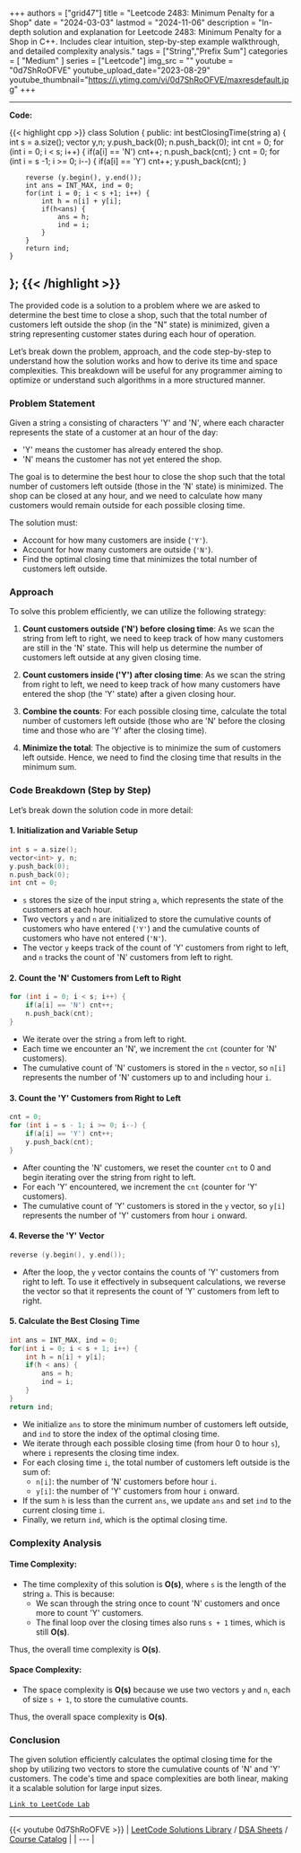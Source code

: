 
+++
authors = ["grid47"]
title = "Leetcode 2483: Minimum Penalty for a Shop"
date = "2024-03-03"
lastmod = "2024-11-06"
description = "In-depth solution and explanation for Leetcode 2483: Minimum Penalty for a Shop in C++. Includes clear intuition, step-by-step example walkthrough, and detailed complexity analysis."
tags = ["String","Prefix Sum"]
categories = [
    "Medium"
]
series = ["Leetcode"]
img_src = ""
youtube = "0d7ShRoOFVE"
youtube_upload_date="2023-08-29"
youtube_thumbnail="https://i.ytimg.com/vi/0d7ShRoOFVE/maxresdefault.jpg"
+++



---
**Code:**

{{< highlight cpp >}}
class Solution {
public:
    int bestClosingTime(string a) {
        int s = a.size();
        vector<int> y,n;
        y.push_back(0);
        n.push_back(0);
        int cnt = 0;
        for (int i = 0; i < s; i++) {
            if(a[i] == 'N') cnt++;
            n.push_back(cnt);
        }
        cnt = 0;
        for (int i = s -1; i >= 0; i--) {
            if(a[i] == 'Y') cnt++;
            y.push_back(cnt);
        }
        
        reverse (y.begin(), y.end());
        int ans = INT_MAX, ind = 0;
        for(int i = 0; i < s +1; i++) {
            int h = n[i] + y[i];
            if(h<ans) {
                ans = h;
                ind = i;
            }
        }
        return ind;        
    }
};
{{< /highlight >}}
---

The provided code is a solution to a problem where we are asked to determine the best time to close a shop, such that the total number of customers left outside the shop (in the "N" state) is minimized, given a string representing customer states during each hour of operation.

Let’s break down the problem, approach, and the code step-by-step to understand how the solution works and how to derive its time and space complexities. This breakdown will be useful for any programmer aiming to optimize or understand such algorithms in a more structured manner.

### Problem Statement

Given a string `a` consisting of characters 'Y' and 'N', where each character represents the state of a customer at an hour of the day:
- 'Y' means the customer has already entered the shop.
- 'N' means the customer has not yet entered the shop.

The goal is to determine the best hour to close the shop such that the total number of customers left outside (those in the 'N' state) is minimized. The shop can be closed at any hour, and we need to calculate how many customers would remain outside for each possible closing time.

The solution must:
- Account for how many customers are inside (`'Y'`).
- Account for how many customers are outside (`'N'`).
- Find the optimal closing time that minimizes the total number of customers left outside.

### Approach

To solve this problem efficiently, we can utilize the following strategy:

1. **Count customers outside ('N') before closing time**: As we scan the string from left to right, we need to keep track of how many customers are still in the 'N' state. This will help us determine the number of customers left outside at any given closing time.
  
2. **Count customers inside ('Y') after closing time**: As we scan the string from right to left, we need to keep track of how many customers have entered the shop (the 'Y' state) after a given closing hour.

3. **Combine the counts**: For each possible closing time, calculate the total number of customers left outside (those who are 'N' before the closing time and those who are 'Y' after the closing time).

4. **Minimize the total**: The objective is to minimize the sum of customers left outside. Hence, we need to find the closing time that results in the minimum sum.

### Code Breakdown (Step by Step)

Let’s break down the solution code in more detail:

#### 1. **Initialization and Variable Setup**

```cpp
int s = a.size();
vector<int> y, n;
y.push_back(0);
n.push_back(0);
int cnt = 0;
```

- `s` stores the size of the input string `a`, which represents the state of the customers at each hour.
- Two vectors `y` and `n` are initialized to store the cumulative counts of customers who have entered (`'Y'`) and the cumulative counts of customers who have not entered (`'N'`).
- The vector `y` keeps track of the count of 'Y' customers from right to left, and `n` tracks the count of 'N' customers from left to right.
  
#### 2. **Count the 'N' Customers from Left to Right**

```cpp
for (int i = 0; i < s; i++) {
    if(a[i] == 'N') cnt++;
    n.push_back(cnt);
}
```

- We iterate over the string `a` from left to right.
- Each time we encounter an 'N', we increment the `cnt` (counter for 'N' customers).
- The cumulative count of 'N' customers is stored in the `n` vector, so `n[i]` represents the number of 'N' customers up to and including hour `i`.

#### 3. **Count the 'Y' Customers from Right to Left**

```cpp
cnt = 0;
for (int i = s - 1; i >= 0; i--) {
    if(a[i] == 'Y') cnt++;
    y.push_back(cnt);
}
```

- After counting the 'N' customers, we reset the counter `cnt` to 0 and begin iterating over the string from right to left.
- For each 'Y' encountered, we increment the `cnt` (counter for 'Y' customers).
- The cumulative count of 'Y' customers is stored in the `y` vector, so `y[i]` represents the number of 'Y' customers from hour `i` onward.

#### 4. **Reverse the 'Y' Vector**

```cpp
reverse (y.begin(), y.end());
```

- After the loop, the `y` vector contains the counts of 'Y' customers from right to left. To use it effectively in subsequent calculations, we reverse the vector so that it represents the count of 'Y' customers from left to right.

#### 5. **Calculate the Best Closing Time**

```cpp
int ans = INT_MAX, ind = 0;
for(int i = 0; i < s + 1; i++) {
    int h = n[i] + y[i];
    if(h < ans) {
        ans = h;
        ind = i;
    }
}
return ind;
```

- We initialize `ans` to store the minimum number of customers left outside, and `ind` to store the index of the optimal closing time.
- We iterate through each possible closing time (from hour 0 to hour `s`), where `i` represents the closing time index.
- For each closing time `i`, the total number of customers left outside is the sum of:
  - `n[i]`: the number of 'N' customers before hour `i`.
  - `y[i]`: the number of 'Y' customers from hour `i` onward.
- If the sum `h` is less than the current `ans`, we update `ans` and set `ind` to the current closing time `i`.
- Finally, we return `ind`, which is the optimal closing time.

### Complexity Analysis

#### Time Complexity:
- The time complexity of this solution is **O(s)**, where `s` is the length of the string `a`. This is because:
  - We scan through the string once to count 'N' customers and once more to count 'Y' customers.
  - The final loop over the closing times also runs `s + 1` times, which is still **O(s)**.

Thus, the overall time complexity is **O(s)**.

#### Space Complexity:
- The space complexity is **O(s)** because we use two vectors `y` and `n`, each of size `s + 1`, to store the cumulative counts.

Thus, the overall space complexity is **O(s)**.

### Conclusion

The given solution efficiently calculates the optimal closing time for the shop by utilizing two vectors to store the cumulative counts of 'N' and 'Y' customers. The code's time and space complexities are both linear, making it a scalable solution for large input sizes.

[`Link to LeetCode Lab`](https://leetcode.com/problems/minimum-penalty-for-a-shop/description/)

---
{{< youtube 0d7ShRoOFVE >}}
| [LeetCode Solutions Library](https://grid47.xyz/leetcode/) / [DSA Sheets](https://grid47.xyz/sheets/) / [Course Catalog](https://grid47.xyz/courses/) |
| --- |
